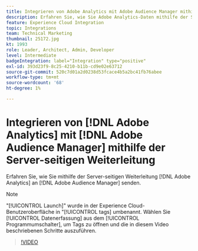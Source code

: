 ```yaml
---
title: Integrieren von Adobe Analytics mit Adobe Audience Manager mithilfe der Server-seitigen Weiterleitung
description: Erfahren Sie, wie Sie Adobe Analytics-Daten mithilfe der Server-seitigen Weiterleitung an Adobe Audience Manager senden.
feature: Experience Cloud Integration
topic: Integrations
team: Technical Marketing
thumbnail: 25172.jpg
kt: 1993
role: Leader, Architect, Admin, Developer
level: Intermediate
badgeIntegration: label="Integration" type="positive"
exl-id: 393d23f9-8c25-4210-b11b-cd9e02e63712
source-git-commit: 520c7d01a2d0238d53fcace4b5a2bc41fb76abee
workflow-type: tm+mt
source-wordcount: '68'
ht-degree: 1%

---
```


# Integrieren von [!DNL Adobe Analytics] mit [!DNL Adobe Audience Manager] mithilfe der Server-seitigen Weiterleitung

Erfahren Sie, wie Sie mithilfe der Server-seitigen Weiterleitung [!DNL Adobe Analytics] an [!DNL Adobe Audience Manager] senden.

>[!NOTE]
>
>&quot;[!UICONTROL Launch]&quot; wurde in der Experience Cloud-Benutzeroberfläche in &quot;[!UICONTROL tags] umbenannt. Wählen Sie [!UICONTROL Datenerfassung] aus dem [!UICONTROL Programmumschalter], um Tags zu öffnen und die in diesem Video beschriebenen Schritte auszuführen.

>[!VIDEO](https://video.tv.adobe.com/v/34489?quality=12&learn=on&captions=ger)
